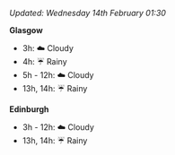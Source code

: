 *Updated: Wednesday 14th February 01:30*

**Glasgow**

* 3h: :cloud: Cloudy
* 4h: :umbrella: Rainy
* 5h - 12h: :cloud: Cloudy
* 13h, 14h: :umbrella: Rainy

**Edinburgh**

* 3h - 12h: :cloud: Cloudy
* 13h, 14h: :umbrella: Rainy
